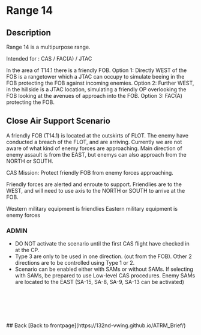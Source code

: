 # Range 14

## Description
Range 14 is a multipurpose range.

Intended for : CAS / FAC(A) / JTAC

In the area of T14.1 there is a friendly FOB. 
Option 1: Directly WEST of the FOB is a rangetower which a JTAC can occupy to simulate beeing in the FOB protecting the FOB against incoming enemies.
Option 2: Further WEST, in the hillside is a JTAC location, simulating a friendly OP overlooking the FOB looking at the avenues of approach into the FOB.
Option 3: FAC(A) protecting the FOB.



## Close Air Support Scenario
A friendly FOB (T14.1) is located at the outskirts of FLOT. The enemy have conducted a breach of the FLOT, and are arriving. 
Currently we are not aware of what kind of enemy forces are approaching. Main direction of enemy assault is from the EAST, but enemys can also approach from the NORTH or SOUTH.


CAS Mission: Protect friendly FOB from enemy forces approaching.

Friendly forces are alerted and enroute to support. Friendlies are to the WEST, and will need to use axis to the NORTH or SOUTH to arrive at the FOB. 


Western military equipment is friendlies
Eastern military equipment is enemy forces

### ADMIN
- DO NOT activate the scenario until the first CAS flight have checked in at the CP.
- Type 3 are only to be used in one direction. (out from the FOB). Other 2 directions are to be controlled using Type 1 or 2. 
- Scenario can be enabled either with SAMs or without SAMs. If selecting with SAMs, be prepared to use Low-level CAS procedures.  Enemy SAMs are located to the EAST (SA-15, SA-8, SA-9, SA-13 can be activated) 






<br>
<br>
<br>
<br>
<br>
## Back
[Back to frontpage](https://132nd-vwing.github.io/ATRM_Brief/)